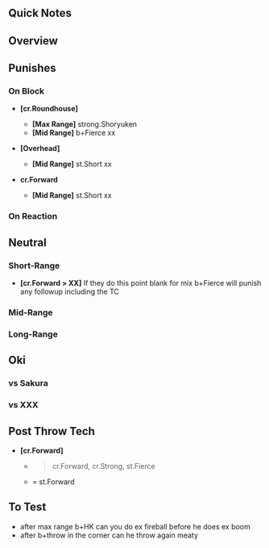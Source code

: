## Quick Notes ##

## <a name="Overview">Overview</a> ##

## <a name="Punishes">Punishes</a>

### On Block ###

- **[cr.Roundhouse]**
  - **[Max Range]** strong.Shoryuken
  - **[Mid Range]** b+Fierce xx

- **[Overhead]**
  - **[Mid Range]** st.Short xx

- **cr.Forward**
  - **[Mid Range]** st.Short xx

### On Reaction ###

## <a name="Neutral">Neutral</a> ##

### Short-Range ###

- **[cr.Forward > XX]** If they do this point blank for mix b+Fierce will punish any followup including the TC


### Mid-Range ###

### Long-Range ###

## <a name="Oki">Oki</a> ##

### vs Sakura ###

### vs XXX ###

## Post Throw Tech ##

- **[cr.Forward]**
  - > cr.Forward, cr.Strong, st.Fierce
  - = st.Forward

## To Test ##

- after max range b+HK can you do ex fireball before he does ex boom
- after b+throw in the corner can he throw again meaty
